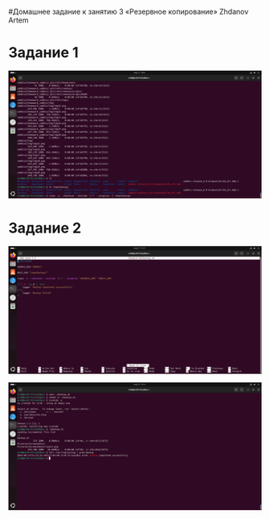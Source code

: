 #Домашнее задание к занятию 3 «Резервное копирование» Zhdanov Artem

# Задание 1

![Задание 1](./rsync1.png)

# Задание 2

![Задание 2](./rsync_script.png)

![Задание 2](./rcync_successfully.png)
